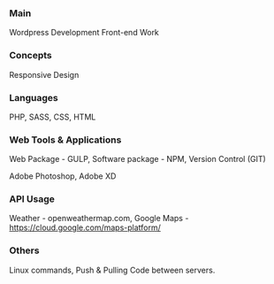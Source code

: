 ### Main

Wordpress Development
Front-end Work

### Concepts

Responsive Design

### Languages

PHP, SASS, CSS, HTML

### Web Tools & Applications

Web Package - GULP, Software package - NPM, Version Control (GIT)

Adobe Photoshop, Adobe XD

### API Usage

Weather - openweathermap.com, Google Maps - https://cloud.google.com/maps-platform/

### Others

Linux commands, Push & Pulling Code between servers.

